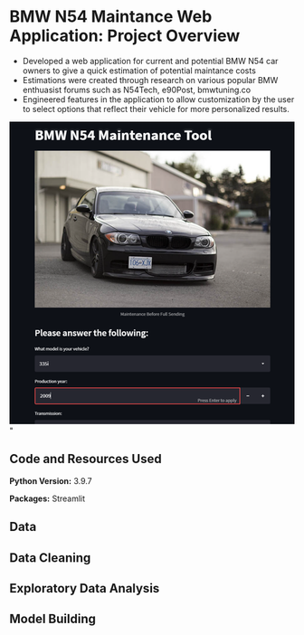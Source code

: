 # BMW N54 Maintance Web Application: Project Overview
* Developed a web application for current and potential BMW N54 car owners to give a quick estimation of potential maintance costs
* Estimations were created through research on various popular BMW enthuasist forums such as N54Tech, e90Post, bmwtuning.co
* Engineered features in the application to allow customization by the user to select options that reflect their vehicle for more personalized results.

![alt text](https://github.com/MarioRashadHUB/BMW_N54_Tool/blob/master/images/n54_bmw_updated.png)"

## Code and Resources Used 
**Python Version:** 3.9.7

**Packages:** Streamlit

## Data

## Data Cleaning

## Exploratory Data Analysis

## Model Building

